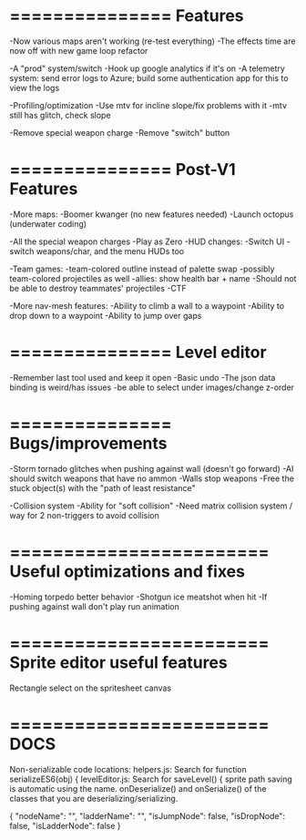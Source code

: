 ===============
Features
===============

-Now various maps aren't working (re-test everything)
-The effects time are now off with new game loop refactor

-A "prod" system/switch
  -Hook up google analytics if it's on
  -A telemetry system: send error logs to Azure; build some authentication app for this to view the logs

-Profiling/optimization
  -Use mtv for incline slope/fix problems with it
  -mtv still has glitch, check slope

-Remove special weapon charge
-Remove "switch" button

===============
Post-V1 Features
===============

-More maps:
  -Boomer kwanger (no new features needed)
  -Launch octopus (underwater coding)

-All the special weapon charges
-Play as Zero
-HUD changes: -Switch UI - switch weapons/char, and the menu HUDs too


-Team games:
  -team-colored outline instead of palette swap
  -possibly team-colored projectiles as well
  -allies: show health bar + name
-Should not be able to destroy teammates' projectiles
-CTF

-More nav-mesh features:
  -Ability to climb a wall to a waypoint
  -Ability to drop down to a waypoint
  -Ability to jump over gaps

===============
Level editor
===============
-Remember last tool used and keep it open
-Basic undo
-The json data binding is weird/has issues
-be able to select under images/change z-order

===============
Bugs/improvements
===============

-Storm tornado glitches when pushing against wall (doesn't go forward)
-AI should switch weapons that have no ammon
-Walls stop weapons
-Free the stuck object(s) with the "path of least resistance"

-Collision system
  -Ability for "soft collision"
  -Need matrix collision system / way for 2 non-triggers to avoid collision

========================
Useful optimizations and fixes
========================

-Homing torpedo better behavior
-Shotgun ice meatshot when hit
-If pushing against wall don't play run animation

========================
Sprite editor useful features
========================
Rectangle select on the spritesheet canvas

========================
DOCS
========================
Non-serializable code locations:
helpers.js: Search for 
  function serializeES6(obj) {
levelEditor.js: Search for
  saveLevel() {
sprite path saving is automatic using the name. 
onDeserialize() and onSerialize() of the classes that you are deserializing/serializing.

{
  "nodeName": "",
  "ladderName": "",
  "isJumpNode": false,
  "isDropNode": false,
  "isLadderNode": false
}